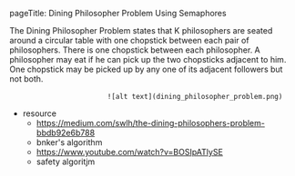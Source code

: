 pageTitle: Dining Philosopher Problem Using Semaphores

The Dining Philosopher Problem states that K philosophers are seated around a circular table with one chopstick between each pair of philosophers. There is one chopstick between each philosopher. A philosopher may eat if he can pick up the two chopsticks adjacent to him. One chopstick may be picked up by any one of its adjacent followers but not both. 

                            ![alt text](dining_philosopher_problem.png)

* resource 
    - https://medium.com/swlh/the-dining-philosophers-problem-bbdb92e6b788 
    - bnker's algorithm
     * https://www.youtube.com/watch?v=BOSIpATlySE
    - safety algoritjm

